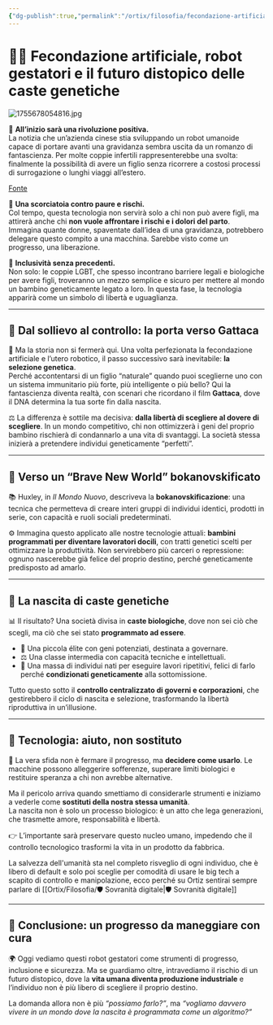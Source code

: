 ```yaml
---
{"dg-publish":true,"permalink":"/ortix/filosofia/fecondazione-artificiale/"}
---
```



# 👶🤖 Fecondazione artificiale, robot gestatori e il futuro distopico delle caste genetiche

![1755678054816.jpg](/img/user/1755678054816.jpg)

🌱 **All’inizio sarà una rivoluzione positiva.**  
La notizia che un’azienda cinese stia sviluppando un robot umanoide capace di portare avanti una gravidanza sembra uscita da un romanzo di fantascienza. Per molte coppie infertili rappresenterebbe una svolta: finalmente la possibilità di avere un figlio senza ricorrere a costosi processi di surrogazione o lunghi viaggi all’estero.  

[Fonte](https://roboticsandautomationnews.com/2025/08/18/chinese-company-developing-humanoid-robot-to-give-birth-breakthrough-or-dystopian-nightmare/93760/)

💊 **Una scorciatoia contro paure e rischi.**  
Col tempo, questa tecnologia non servirà solo a chi non può avere figli, ma attirerà anche chi **non vuole affrontare i rischi e i dolori del parto**. Immagina quante donne, spaventate dall’idea di una gravidanza, potrebbero delegare questo compito a una macchina. Sarebbe visto come un progresso, una liberazione.  

🌈 **Inclusività senza precedenti.**  
Non solo: le coppie LGBT, che spesso incontrano barriere legali e biologiche per avere figli, troveranno un mezzo semplice e sicuro per mettere al mondo un bambino geneticamente legato a loro. In questa fase, la tecnologia apparirà come un simbolo di libertà e uguaglianza.  

---

## 🧬 Dal sollievo al controllo: la porta verso Gattaca

🔬 Ma la storia non si fermerà qui. Una volta perfezionata la fecondazione artificiale e l’utero robotico, il passo successivo sarà inevitabile: **la selezione genetica**.  
Perché accontentarsi di un figlio “naturale” quando puoi sceglierne uno con un sistema immunitario più forte, più intelligente o più bello? Qui la fantascienza diventa realtà, con scenari che ricordano il film **Gattaca**, dove il DNA determina la tua sorte fin dalla nascita.  

⚖️ La differenza è sottile ma decisiva: **dalla libertà di scegliere al dovere di scegliere**. In un mondo competitivo, chi non ottimizzerà i geni del proprio bambino rischierà di condannarlo a una vita di svantaggi. La società stessa inizierà a pretendere individui geneticamente “perfetti”.  

---

## 🔗 Verso un “Brave New World” bokanovskificato

📚 Huxley, in *Il Mondo Nuovo*, descriveva la **bokanovskificazione**: una tecnica che permetteva di creare interi gruppi di individui identici, prodotti in serie, con capacità e ruoli sociali predeterminati.  

⚙️ Immagina questo applicato alle nostre tecnologie attuali: **bambini programmati per diventare lavoratori docili**, con tratti genetici scelti per ottimizzare la produttività. Non servirebbero più carceri o repressione: ognuno nascerebbe già felice del proprio destino, perché geneticamente predisposto ad amarlo.  

---

## 🏰 La nascita di caste genetiche

📊 Il risultato? Una società divisa in **caste biologiche**, dove non sei ciò che scegli, ma ciò che sei stato **programmato ad essere**.  

- 👑 Una piccola élite con geni potenziati, destinata a governare.  
- ⚖️ Una classe intermedia con capacità tecniche e intellettuali.  
- 🔧 Una massa di individui nati per eseguire lavori ripetitivi, felici di farlo perché **condizionati geneticamente** alla sottomissione.  

Tutto questo sotto il **controllo centralizzato di governi e corporazioni**, che gestirebbero il ciclo di nascita e selezione, trasformando la libertà riproduttiva in un’illusione.  

---

## 🤝 Tecnologia: aiuto, non sostituto

🔑 La vera sfida non è fermare il progresso, ma **decidere come usarlo**. Le macchine possono alleggerire sofferenze, superare limiti biologici e restituire speranza a chi non avrebbe alternative.  

Ma il pericolo arriva quando smettiamo di considerarle strumenti e iniziamo a vederle come **sostituti della nostra stessa umanità**.  
La nascita non è solo un processo biologico: è un atto che lega generazioni, che trasmette amore, responsabilità e libertà.  

👉 L’importante sarà preservare questo nucleo umano, impedendo che il controllo tecnologico trasformi la vita in un prodotto da fabbrica.  

La salvezza dell'umanità sta nel completo risveglio di ogni individuo, che è libero di default e solo poi sceglie per comodità di usare le big tech a scapito di controllo e manipolazione, ecco perché su Ortiz sentirai sempre parlare di [[Ortix/Filosofia/🛡️ Sovranità digitale\|🛡️ Sovranità digitale]]

---


## 🚨 Conclusione: un progresso da maneggiare con cura

🌍 Oggi vediamo questi robot gestatori come strumenti di progresso, inclusione e sicurezza. Ma se guardiamo oltre, intravediamo il rischio di un futuro distopico, dove la **vita umana diventa produzione industriale** e l’individuo non è più libero di scegliere il proprio destino.  

La domanda allora non è più *“possiamo farlo?”*, ma *“vogliamo davvero vivere in un mondo dove la nascita è programmata come un algoritmo?”*